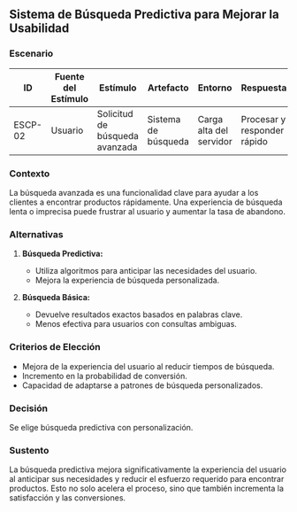 ## Sistema de Búsqueda Predictiva para Mejorar la Usabilidad  

### Escenario  
| **ID**      | **Fuente del Estímulo** | **Estímulo**             | **Artefacto**                 | **Entorno**               | **Respuesta**                           | **Medida de Respuesta**              |
|-------------|-------------------------|-------------------------|--------------------------------|---------------------------|-----------------------------------------|--------------------------------------|
| ESCP-02     | Usuario                 | Solicitud de búsqueda avanzada | Sistema de búsqueda           | Carga alta del servidor   | Procesar y responder rápido             | Tiempo de respuesta < 2 segundos    |

### Contexto  
La búsqueda avanzada es una funcionalidad clave para ayudar a los clientes a encontrar productos rápidamente. Una experiencia de búsqueda lenta o imprecisa puede frustrar al usuario y aumentar la tasa de abandono.  

### Alternativas  
1. **Búsqueda Predictiva:**  
   - Utiliza algoritmos para anticipar las necesidades del usuario.  
   - Mejora la experiencia de búsqueda personalizada.  

2. **Búsqueda Básica:**  
   - Devuelve resultados exactos basados en palabras clave.  
   - Menos efectiva para usuarios con consultas ambiguas.  

### Criterios de Elección  
- Mejora de la experiencia del usuario al reducir tiempos de búsqueda.  
- Incremento en la probabilidad de conversión.  
- Capacidad de adaptarse a patrones de búsqueda personalizados.  

### Decisión  
Se elige búsqueda predictiva con personalización.  

### Sustento  
La búsqueda predictiva mejora significativamente la experiencia del usuario al anticipar sus necesidades y reducir el esfuerzo requerido para encontrar productos. Esto no solo acelera el proceso, sino que también incrementa la satisfacción y las conversiones.
